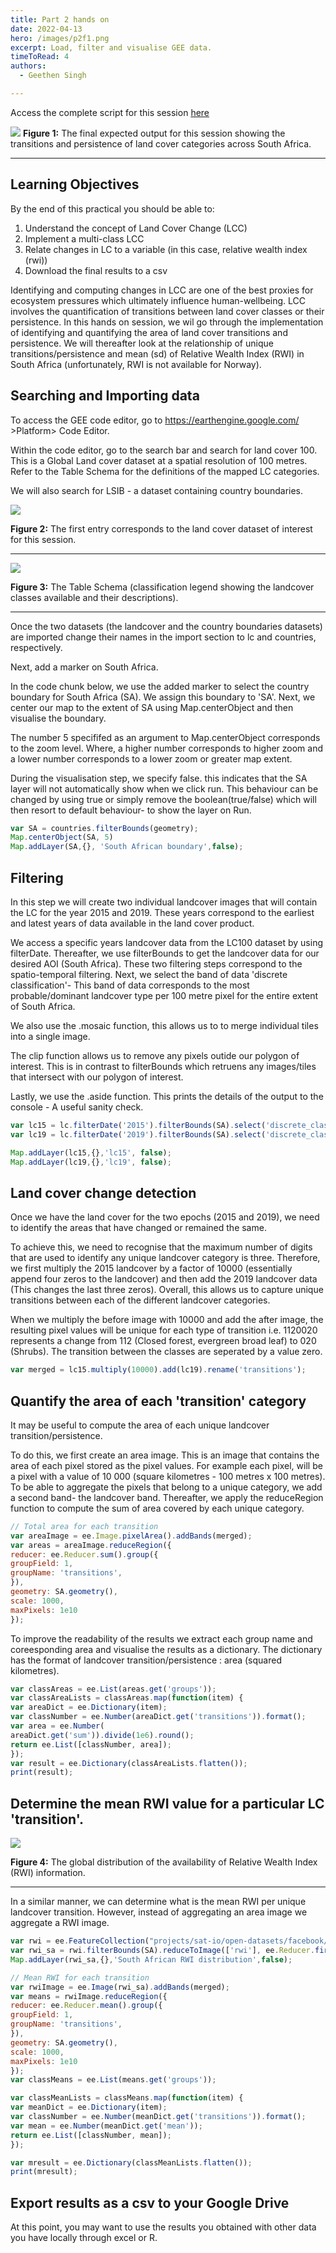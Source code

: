```yaml
---
title: Part 2 hands on
date: 2022-04-13
hero: /images/p2f1.png
excerpt: Load, filter and visualise GEE data.
timeToRead: 4
authors:
  - Geethen Singh

---
```











Access the complete script for this session [here](https://code.earthengine.google.com/3d6ec3bd6c79711d142ad4c305d9571f)

![](/images/p2f1.png)
**Figure 1:** The final expected output for this session showing the transitions and persistence of land cover categories across South Africa.
***

## Learning Objectives
By the end of this practical you should be able to:
1. Understand the concept of Land Cover Change (LCC)
2. Implement a multi-class LCC 
3. Relate changes in LC to a variable (in this case, relative wealth index (rwi))
4. Download the final results to a csv

Identifying and computing changes in LCC are one of the best proxies for ecosystem pressures which ultimately influence human-wellbeing. LCC involves the quantification of transitions between land cover classes or their persistence. In this hands on session, we wil go through the implementation of identifying and quantifying the area of land cover transitions and persistence. We will thereafter look at the relationship of unique transitions/persistence and mean (sd) of Relative Wealth Index (RWI) in South Africa (unfortunately, RWI is not available for Norway).

## Searching and Importing data
To access the GEE code editor, go to https://earthengine.google.com/ >Platform> Code Editor.

Within the code editor, go to the search bar and search for land cover 100. This is a Global Land cover dataset at a spatial resolution of 100 metres. Refer to the Table Schema for the definitions of the mapped LC categories.

We will also search for LSIB - a dataset containing country boundaries.

![](/images/p2f2.png)

**Figure 2:** The first entry corresponds to the land cover dataset of interest for this session.
***

![](/images/p2f3.png)

**Figure 3:** The Table Schema (classification legend showing the landcover classes available and their descriptions).
***

Once the two datasets (the landcover and the country boundaries datasets) are imported change their names in the import section to lc and countries, respectively.

Next, add a marker on South Africa.

In the code chunk below, we use the added marker to select the country boundary for South Africa (SA). We assign this boundary to 'SA'. Next, we center our map to the extent of SA using Map.centerObject and then visualise the boundary.

The number 5 specififed as an argument to Map.centerObject corresponds to the zoom level. Where, a higher number corresponds to higher zoom and a lower number corresponds to a lower zoom or greater map extent.

During the visualisation step, we specify false. this indicates that the SA layer will not automatically show when we click run. This behaviour can be changed by using true or simply remove the boolean(true/false) which will then resort to default behaviour- to show the layer on Run.

```js
var SA = countries.filterBounds(geometry);
Map.centerObject(SA, 5)
Map.addLayer(SA,{}, 'South African boundary',false);
```

## Filtering
In this step we will create two individual landcover images that will contain the LC for the year 2015 and 2019. These years correspond to the earliest and latest years of data available in the land cover product. 

We access a specific years landcover data from the LC100 dataset by using filterDate. Thereafter, we use filterBounds to get the landcover data for our desired AOI (South Africa). These two filtering steps correspond to the spatio-temporal filtering. Next, we select the band of data 'discrete classification'- This band of data corresponds to the most probable/dominant landcover type per 100 metre pixel for the entire extent of South Africa.

We also use the .mosaic function, this allows us to to merge individual tiles into a single image. 

The clip function allows us to remove any pixels outide our polygon of interest. This is in contrast to filterBounds which retruens any images/tiles that intersect with our polygon of interest.

Lastly, we use the .aside function. This prints the details of the output to the console - A useful sanity check.

```js
var lc15 = lc.filterDate('2015').filterBounds(SA).select('discrete_classification').mosaic().clip(SA).aside(print);
var lc19 = lc.filterDate('2019').filterBounds(SA).select('discrete_classification').mosaic().clip(SA).aside(print);

Map.addLayer(lc15,{},'lc15', false);
Map.addLayer(lc19,{},'lc19', false);
```
## Land cover change detection
Once we have the land cover for the two epochs (2015 and 2019), we need to identify the areas that have changed or remained the same.

To achieve this, we need to recognise that the maximum number of digits that are used to identify any unique landcover category is three. Therefore, we first multiply the 2015 landcover by a factor of 10000 (essentially append four zeros to the landcover) and then add the 2019 landcover data (This changes the last three zeros). Overall, this allows us to capture unique transitions between each of the different landcover categories.

When we multiply the before image with 10000 and add the after image, the resulting pixel values will be unique for each type of transition i.e. 1120020 represents a change from 112 (Closed forest, evergreen broad leaf) to 020 (Shrubs). The transition between the classes are seperated by a value zero.

```js
var merged = lc15.multiply(10000).add(lc19).rename('transitions');
```

## Quantify the area of each 'transition' category
It may be useful to compute the area of each unique landcover transition/persistence.

To do this, we first create an area image. This is an image that contains the area of each pixel stored as the pixel values. For example each pixel, will be a pixel with a value of 10 000 (square kilometres - 100 metres x 100 metres). To be able to aggregate the pixels that belong to a unique category, we add a second band- the landcover band. Thereafter, we apply the reduceRegion function to compute the sum of area covered by each unique category.

```js
// Total area for each transition
var areaImage = ee.Image.pixelArea().addBands(merged);
var areas = areaImage.reduceRegion({
reducer: ee.Reducer.sum().group({
groupField: 1,
groupName: 'transitions',
}),
geometry: SA.geometry(),
scale: 1000,
maxPixels: 1e10
});
```

To improve the readability of the results we extract each group name and coreesponding area and visualise the results as a dictionary. The dictionary has the format of 
landcover transition/persistence : area (squared kilometres).

```js
var classAreas = ee.List(areas.get('groups'));
var classAreaLists = classAreas.map(function(item) {
var areaDict = ee.Dictionary(item);
var classNumber = ee.Number(areaDict.get('transitions')).format();
var area = ee.Number(
areaDict.get('sum')).divide(1e6).round();
return ee.List([classNumber, area]);
});
var result = ee.Dictionary(classAreaLists.flatten());
print(result);
```

## Determine the mean RWI value for a particular LC 'transition'.

![](/images/p2f4.png)

**Figure 4:** The global distribution of the availability of Relative Wealth Index (RWI) information.
***

In a similar manner, we can determine what is the mean RWI per unique landcover transition. However, instead of aggregating an area image we aggregate a RWI image.

```js
var rwi = ee.FeatureCollection("projects/sat-io/open-datasets/facebook/relative_wealth_index");
var rwi_sa = rwi.filterBounds(SA).reduceToImage(['rwi'], ee.Reducer.first()).unmask();
Map.addLayer(rwi_sa,{},'South African RWI distribution',false);

// Mean RWI for each transition
var rwiImage = ee.Image(rwi_sa).addBands(merged);
var means = rwiImage.reduceRegion({
reducer: ee.Reducer.mean().group({
groupField: 1,
groupName: 'transitions',
}),
geometry: SA.geometry(),
scale: 1000,
maxPixels: 1e10
});
var classMeans = ee.List(means.get('groups'));

var classMeanLists = classMeans.map(function(item) {
var meanDict = ee.Dictionary(item);
var classNumber = ee.Number(meanDict.get('transitions')).format();
var mean = ee.Number(meanDict.get('mean'));
return ee.List([classNumber, mean]);
});

var mresult = ee.Dictionary(classMeanLists.flatten());
print(mresult);
```
## Export results as a csv to your Google Drive
At this point, you may want to use the results you obtained with other data you have locally through excel or R.

```js

```